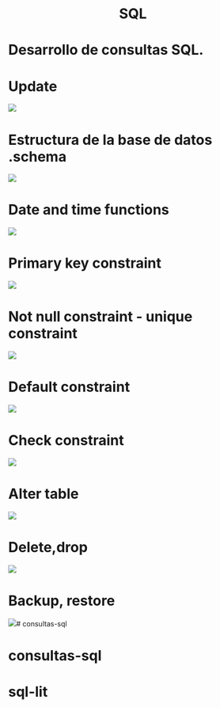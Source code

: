# <CENTER>SQL

# Desarrollo  de consultas SQL.

# Update

<img src = sq1.jpg> 



# Estructura de la base de datos .schema
 <img src = s3.png>


# Date and time functions
 <img src = s4.png>


# Primary key constraint
 <img src = s5.png>


# Not null constraint - unique constraint
 <img src = s6.png>


# Default constraint


 <img src = s7.png>

# Check constraint
 <img src = s8.png>

# Alter table
 <img src = s9.png>


# Delete,drop
<img src = s10.png>

# Backup, restore
<img src = s11.png># consultas-sql
# consultas-sql
# sql-lit
